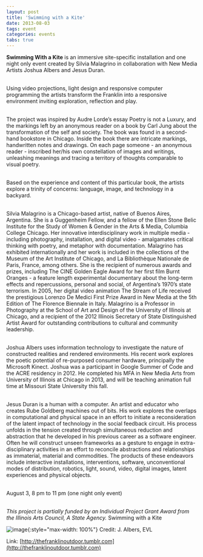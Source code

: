 ```yaml
---
layout: post
title: 'Swimming with a Kite'
date: 2013-08-03
tags: event
categories: events
tabs: true
---
```


<strong>Swimming With a Kite</strong> is an immersive site-specific installation and one night only event created by Silvia Malagrino in collaboration with New Media Artists Joshua Albers and Jesus Duran.<br><br>

Using video projections, light design and responsive computer programming the artists transform the Franklin into a responsive environment inviting exploration, reflection and play.<br><br>

The project was inspired by Audre Lorde&rsquo;s essay Poetry is not a Luxury, and the markings left by an anonymous reader on a book by Carl Jung about the transformation of the self and society. The book was found in a second-hand bookstore in Chicago. Inside the book there are intricate markings, handwritten notes and drawings. On each page someone - an anonymous reader - inscribed her/his own constellation of images and writings, unleashing meanings and tracing a territory of thoughts comparable to visual poetry.<br><br>

Based on the experience and content of this particular book, the artists explore a trinity of concerns: language, image, and technology in a backyard.<br><br>

Silvia Malagrino is a Chicago-based artist, native of Buenos Aires, Argentina. She is a Guggenheim Fellow, and a fellow of the Ellen Stone Belic Institute for the Study of Women &amp; Gender in the Arts &amp; Media, Columbia College Chicago. Her innovative interdisciplinary work in multiple media - including photography, installation, and digital video - amalgamates critical thinking with poetry, and metaphor with documentation. Malagrino has exhibited internationally and her work is included in the collections of the Museum of the Art Institute of Chicago, and La Biblioth&egrave;que Nationale de Paris, France, among others. She is the recipient of numerous awards and prizes, including The CINE Golden Eagle Award for her first film Burnt Oranges - a feature length experimental documentary about the long-term effects and repercussions, personal and social, of Argentina&rsquo;s 1970&rsquo;s state terrorism. In 2005, her digital video animation The Stream of Life received the prestigious Lorenzo De Medici First Prize Award in New Media at the 5th Edition of The Florence Biennale in Italy. Malagrino is a Professor in Photography at the School of Art and Design of the University of Illinois at Chicago, and a recipient of the 2012 Illinois Secretary of State Distinguished Artist Award for outstanding contributions to cultural and community leadership.<br><br>

Joshua Albers uses information technology to investigate the nature of constructed realities and rendered environments. His recent work explores the poetic potential of re-purposed consumer hardware, principally the Microsoft Kinect. Joshua was a participant in Google Summer of Code and the ACRE residency in 2012. He completed his MFA in New Media Arts from University of Illinois at Chicago in 2013, and will be teaching animation full time at Missouri State University this fall.<br><br>

Jesus Duran is a human with a computer. An artist and educator who creates Rube Goldberg machines out of bits. His work explores the overlaps in computational and physical space in an effort to initiate a reconsideration of the latent impact of technology in the social feedback circuit. His process unfolds in the tension created through simultaneous reduction and abstraction that he developed in his previous career as a software engineer. Often he will construct unseen frameworks as a gesture to engage in extra-disciplinary activities in an effort to reconcile abstractions and relationships as immaterial, material and commodities. The products of these endeavors include interactive installations, interventions, software, unconventional modes of distribution, robotics, light, sound, video, digital images, latent experiences and physical objects.<br><br>

August 3, 8 pm to 11 pm (one night only event)<br><br>

<em>This project is partially funded by an Individual Project Grant Award from the Illinois Arts Council, A State Agency.</em>
Swimming with a Kite

![image](https://www.evl.uic.edu/output/originals/swimmingkite_8-2-13.jpg-srcw.jpg){:style="max-width: 100%"}
Credit: J. Albers, EVL		


Link: [http://thefranklinoutdoor.tumblr.com](http://thefranklinoutdoor.tumblr.com)
